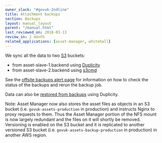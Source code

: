 ```yaml
---
owner_slack: "#govuk-2ndline"
title: Attachment backups
section: Backups
layout: manual_layout
parent: "/manual.html"
last_reviewed_on: 2018-03-13
review_in: 1 month
related_applications: [asset-manager, whitehall]
---
```


We sync all the data to two [S3] buckets:

- from asset-slave-1.backend using [Duplicity]
- from asset-slave-2.backend using [s3cmd]

See the [offsite backups alert page] for information on how to check the status
of the backups and rerun the backup job.

Data can also be [restored from backups] using Duplicity.

Note: Asset Manager now also stores the asset files as objects in an S3 bucket
(i.e. `govuk-assets-production` in production) and instructs Nginx to proxy
requests to them. Thus the Asset Manager portion of the NFS mount is now largely
redundant and the files on it will shortly be removed. Versioning is enabled on
the S3 bucket and it is replicated to another versioned S3 bucket
(i.e. `govuk-assets-backup-production` in production) in another AWS region.

[Duplicity]: http://duplicity.nongnu.org 'Bandwidth-efficient encrypted backup'
[S3]: https://aws.amazon.com/s3/ 'Amazon Simple Storage Service (S3)'
[s3cmd]: http://s3tools.org/s3cmd 'Command-line tool for the Amazon S3 service'
[offsite backups alert page]: /manual/alerts/offsite-backups.html
[restored from backups]: /manual/restore-from-offsite-backups.html
